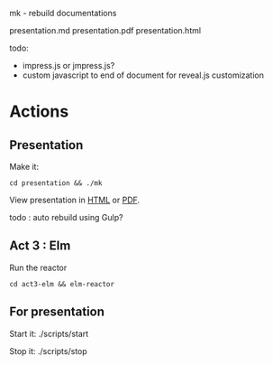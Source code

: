 mk - rebuild documentations

presentation.md
presentation.pdf
presentation.html



todo:
- impress.js or jmpress.js?
- custom javascript to end of document for reveal.js customization


# Actions

## Presentation

Make it:

    cd presentation && ./mk

View presentation in [HTML](presentation/presentation.html) or
[PDF](presentation/presentation.pdf).

todo : auto rebuild using Gulp?

## Act 3 : Elm

Run the reactor

    cd act3-elm && elm-reactor


## For presentation

Start it: ./scripts/start

Stop it: ./scripts/stop

